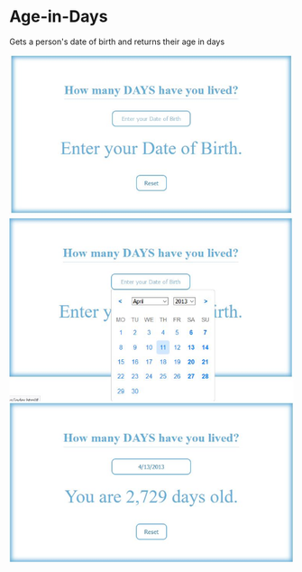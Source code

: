 # Age-in-Days
Gets a person's date of birth and returns their age in days

![Screenshot 1](./screenshots/1.JPG)
![Screenshot 2](./screenshots/2.JPG)
![Screenshot 3](./screenshots/3.JPG)
